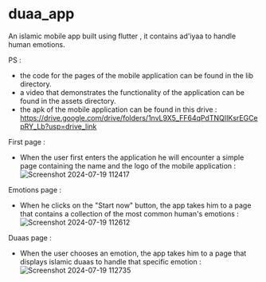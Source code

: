 # duaa_app

An islamic mobile app built using flutter , it contains ad'iyaa to handle human emotions.

PS :
- the code for the pages of the mobile application can be found in the lib directory.
- a video that demonstrates the functionality of the application can be found in the assets directory.
- the apk of the mobile application can be found in this drive : https://drive.google.com/drive/folders/1nvL9X5_FF64qPdTNQIIKsrEGCepRY_Lb?usp=drive_link

First page :
- When the user first enters the application he will encounter a simple page containing the name and the logo of the mobile application :
![Screenshot 2024-07-19 112417](https://github.com/user-attachments/assets/99573265-2d60-4f04-b0e2-0fe692ab6d17)

Emotions page :
- When he clicks on the "Start now" button, the app takes him to a page that contains a collection of the most common human's emotions : 
![Screenshot 2024-07-19 112612](https://github.com/user-attachments/assets/e0889997-4a60-4533-8d1a-fe231e29bc87)

Duaas page :
- When the user chooses an emotion, the app takes him to a page that displays islamic duaas to handle that specific emotion :
![Screenshot 2024-07-19 112735](https://github.com/user-attachments/assets/620b2a70-3aae-496f-8fb1-ae87d0f02024)


